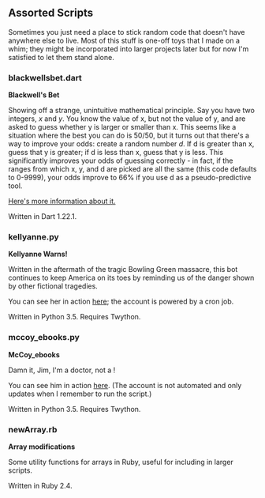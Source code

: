 ## Assorted Scripts

Sometimes you just need a place to stick random code that doesn't have anywhere else to live. Most of this stuff is one-off toys that I made on a whim; they might be incorporated into larger projects later but for now I'm satisfied to let them stand alone.

### blackwellsbet.dart

**Blackwell's Bet**

Showing off a strange, unintuitive mathematical principle. Say you have two integers, *x* and *y*. You know the value of x, but not the value of y, and are asked to guess whether y is larger or smaller than x. This seems like a situation where the best you can do is 50/50, but it turns out that there's a way to improve your odds: create a random number *d*. If d is greater than x, guess that y is greater; if d is less than x, guess that y is less. This significantly improves your odds of guessing correctly - in fact, if the ranges from which x, y, and d are picked are all the same (this code defaults to 0-9999), your odds improve to 66% if you use d as a pseudo-predictive tool.

[Here's more information about it.](https://www.futilitycloset.com/2016/06/28/blackwells-bet/)

Written in Dart 1.22.1.

### kellyanne.py

**Kellyanne Warns!**

Written in the aftermath of the tragic Bowling Green massacre, this bot continues to keep America on its toes by reminding us of the danger shown by other fictional tragedies.

You can see her in action [here](https://www.twitter.com/kellyannewarns); the account is powered by a cron job.

Written in Python 3.5. Requires Twython.

### mccoy_ebooks.py

**McCoy_ebooks**

Damn it, Jim, I'm a doctor, not a <random noun>!

You can see him in action [here](https://www.twitter.com/mccoy_ebooks). (The account is not automated and only updates when I remember to run the script.)

Written in Python 3.5. Requires Twython.

### newArray.rb

**Array modifications**

Some utility functions for arrays in Ruby, useful for including in larger scripts.

Written in Ruby 2.4.
